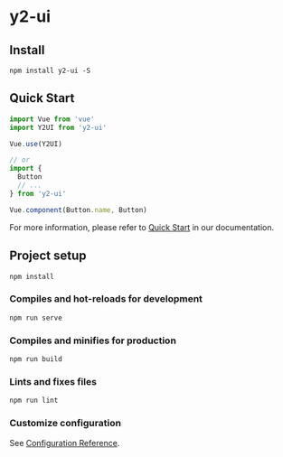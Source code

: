 # y2-ui

## Install
```shell
npm install y2-ui -S
```
## Quick Start
``` javascript
import Vue from 'vue'
import Y2UI from 'y2-ui'

Vue.use(Y2UI)

// or
import {
  Button
  // ...
} from 'y2-ui'

Vue.component(Button.name, Button)
```
For more information, please refer to [Quick Start]() in our documentation.

## Project setup
```
npm install
```

### Compiles and hot-reloads for development
```
npm run serve
```

### Compiles and minifies for production
```
npm run build
```

### Lints and fixes files
```
npm run lint
```

### Customize configuration
See [Configuration Reference](https://cli.vuejs.org/config/).
